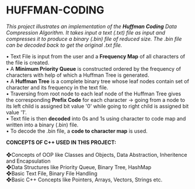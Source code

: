 # HUFFMAN-CODING
*This project illustrates an implementation of the **Huffman Coding** Data Compression Algorithm. It takes input a text (.txt) file as input and compresses   it to produce a binary (.bin) file of reduced size. The .bin file can be decoded back to get the original .txt file.*

• Text File is input from the user and a **Frequency Map** of all characters of the file is created.<br>
• A **Minimum Priority Queue** is constructed ordered by the frequency of characters with help of which a Huffman Tree is generated.<br>
• A **Huffman Tree** is a complete binary tree whose leaf nodes contain set of character and its frequency in the text file.<br>
• Traversing from root node to each leaf node of the Huffman Tree gives the corresponding **Prefix Code** for each character -> going from a node to its left   child is assigned bit value '0' while going to right child is assigned bit value '1'.<br>
• Text file is then **decoded** into 0s and 1s using character to code map and written into a binary (.bin) file.<br>
• To decode the .bin file, a **code to character map** is used.<br>

**CONCEPTS OF C++ USED IN THIS PROJECT:**<br>
<br>
❖Concepts of OOP like Classes and Objects, Data Abstraction, Inheritence and Encapsulation<br>
❖Data Structures like Priority Queue, Binary Tree, HashMap<br>
❖Basic Text File, Binary File Handling<br>
❖Basic C++ Concepts like Pointers, Arrays, Vectors, Strings etc.

